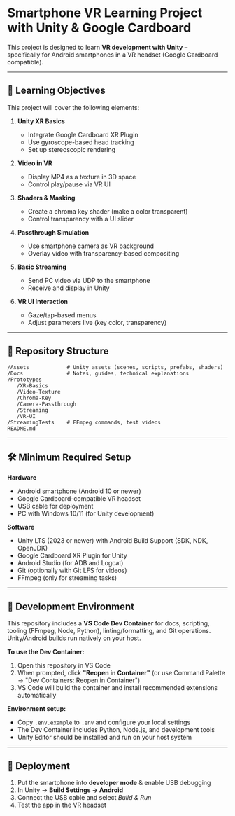 # Smartphone VR Learning Project with Unity & Google Cardboard

This project is designed to learn **VR development with Unity** –  
specifically for Android smartphones in a VR headset (Google Cardboard compatible).

---

## 🎯 Learning Objectives

This project will cover the following elements:

1. **Unity XR Basics**  
   - Integrate Google Cardboard XR Plugin  
   - Use gyroscope-based head tracking  
   - Set up stereoscopic rendering  

2. **Video in VR**  
   - Display MP4 as a texture in 3D space  
   - Control play/pause via VR UI   

3. **Shaders & Masking**  
   - Create a chroma key shader (make a color transparent)  
   - Control transparency with a UI slider  

4. **Passthrough Simulation**  
   - Use smartphone camera as VR background  
   - Overlay video with transparency-based compositing  

5. **Basic Streaming**  
   - Send PC video via UDP to the smartphone  
   - Receive and display in Unity  

6. **VR UI Interaction**  
   - Gaze/tap-based menus  
   - Adjust parameters live (key color, transparency)  

---

## 📂 Repository Structure

```
/Assets            # Unity assets (scenes, scripts, prefabs, shaders)
/Docs              # Notes, guides, technical explanations
/Prototypes
   /XR-Basics
   /Video-Texture
   /Chroma-Key
   /Camera-Passthrough
   /Streaming
   /VR-UI
/StreamingTests    # FFmpeg commands, test videos
README.md
```

---

## 🛠 Minimum Required Setup

**Hardware**
- Android smartphone (Android 10 or newer)
- Google Cardboard-compatible VR headset
- USB cable for deployment  
- PC with Windows 10/11 (for Unity development)

**Software**
- Unity LTS (2023 or newer) with Android Build Support (SDK, NDK, OpenJDK)
- Google Cardboard XR Plugin for Unity
- Android Studio (for ADB and Logcat)
- Git (optionally with Git LFS for videos)
- FFmpeg (only for streaming tasks)

---

## 🐳 Development Environment

This repository includes a **VS Code Dev Container** for docs, scripting, tooling (FFmpeg, Node, Python), linting/formatting, and Git operations. Unity/Android builds run natively on your host.

**To use the Dev Container:**
1. Open this repository in VS Code
2. When prompted, click **"Reopen in Container"** (or use Command Palette → "Dev Containers: Reopen in Container")
3. VS Code will build the container and install recommended extensions automatically

**Environment setup:**
- Copy `.env.example` to `.env` and configure your local settings
- The Dev Container includes Python, Node.js, and development tools
- Unity Editor should be installed and run on your host system

---

## 🚀 Deployment

1. Put the smartphone into **developer mode** & enable USB debugging  
2. In Unity → **Build Settings → Android**  
3. Connect the USB cable and select *Build & Run*  
4. Test the app in the VR headset
